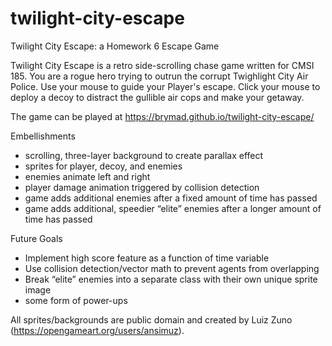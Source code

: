 # twilight-city-escape
Twilight City Escape: a Homework 6 Escape Game

Twilight City Escape is a retro side-scrolling chase game written for CMSI 185. You are a rogue hero trying to outrun the corrupt Twighlight City Air Police. Use your mouse to guide your Player's escape. Click your mouse to deploy a decoy to distract the gullible air cops and make your getaway.

The game can be played at https://brymad.github.io/twilight-city-escape/

Embellishments
* scrolling, three-layer background to create parallax effect
* sprites for player, decoy, and enemies
* enemies animate left and right
* player damage animation triggered by collision detection
* game adds additional enemies after a fixed amount of time has passed
* game adds additional, speedier “elite” enemies after a longer amount of time has passed

Future Goals
* Implement high score feature as a function of time variable
* Use collision detection/vector math to prevent agents from overlapping
* Break “elite” enemies into a separate class with their own unique sprite image
* some form of power-ups

All sprites/backgrounds are public domain and created by Luiz Zuno (https://opengameart.org/users/ansimuz).
